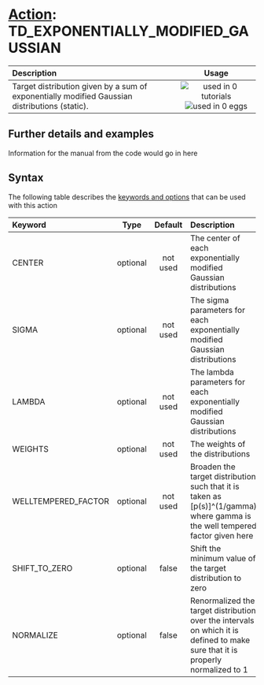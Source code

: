 # [Action](actions.md): TD_EXPONENTIALLY_MODIFIED_GAUSSIAN

| Description    | Usage |
|:--------|:--------:|
| Target distribution given by a sum of exponentially modified Gaussian distributions (static). | ![used in 0 tutorials](https://img.shields.io/badge/tutorials-0-red.svg)![used in 0 eggs](https://img.shields.io/badge/nest-0-red.svg) | 

## Further details and examples 
Information for the manual from the code would go in here 
## Syntax 
The following table describes the [keywords and options](parsing.md) that can be used with this action 

| Keyword | Type | Default | Description |
|:-------|:----:|:-------:|:-----------|
| CENTER | optional | not used | The center of each exponentially modified Gaussian distributions |
| SIGMA | optional | not used | The sigma parameters for each exponentially modified Gaussian distributions |
| LAMBDA | optional | not used | The lambda parameters for each exponentially modified Gaussian distributions |
| WEIGHTS | optional | not used | The weights of the distributions |
| WELLTEMPERED_FACTOR | optional | not used | Broaden the target distribution such that it is taken as [p(s)]^(1/gamma) where gamma is the well tempered factor given here |
| SHIFT_TO_ZERO | optional | false |  Shift the minimum value of the target distribution to zero |
| NORMALIZE | optional | false |  Renormalized the target distribution over the intervals on which it is defined to make sure that it is properly normalized to 1 |
